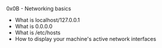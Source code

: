 0x0B - Networking basics
* What is localhost/127.0.0.1
* What is 0.0.0.0
* What is /etc/hosts
* How to display your machine's active network interfaces
